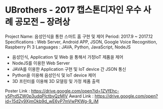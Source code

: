 # UBrothers - 2017 캡스톤디자인 우수 사례 공모전 – 장려상

Project Name: 음성인식을 통한 스마트 홈 구현 및 제어
Period: 2017.9 ~ 2017.12
Specifications : Web Server, Android APP, JSON, Google Voice Recognition, Raspberry Pi 3
Languages : JAVA, Python, JavaScript, NodeJS

- 음성인식, Application 및 Web 을 통해서 가정IoT 제품을 제어
- NodeJS를 이용한 Web Server
- JAVA를 이용한 Application 구현 및 IoT device 간 JSON 통신
- Python을 이용해 음성인식 및 IoT device 제어
- 3D 프린터를 이용해 3D 모델링 및 가정 제품 출력

Poster Link : https://drive.google.com/open?id=1ZVfEhc-v5Prd5ZW0p3udqPIctbyQzMlV
Award Link : https://drive.google.com/open?id=15d2y9XjmOkb9d_wE6yP7mVwPKWg-9_jM
